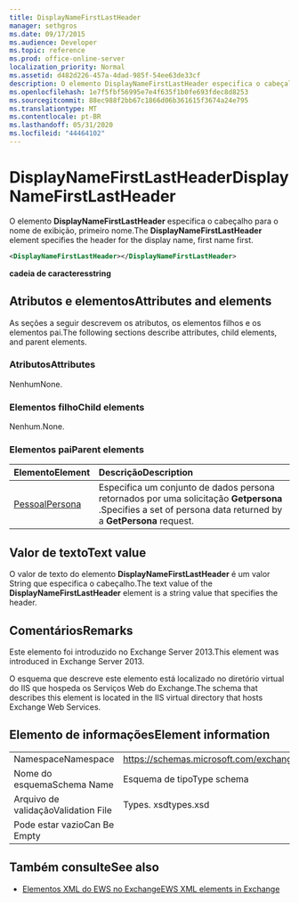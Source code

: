 ```yaml
---
title: DisplayNameFirstLastHeader
manager: sethgros
ms.date: 09/17/2015
ms.audience: Developer
ms.topic: reference
ms.prod: office-online-server
localization_priority: Normal
ms.assetid: d482d226-457a-4dad-985f-54ee63de33cf
description: O elemento DisplayNameFirstLastHeader especifica o cabeçalho para o nome de exibição, primeiro nome.
ms.openlocfilehash: 1e7f5fbf56995e7e4f635f1b0fe693fdec8d8253
ms.sourcegitcommit: 88ec988f2bb67c1866d06b361615f3674a24e795
ms.translationtype: MT
ms.contentlocale: pt-BR
ms.lasthandoff: 05/31/2020
ms.locfileid: "44464102"
---
```

# <a name="displaynamefirstlastheader"></a><span data-ttu-id="7f3b6-103">DisplayNameFirstLastHeader</span><span class="sxs-lookup"><span data-stu-id="7f3b6-103">DisplayNameFirstLastHeader</span></span>

<span data-ttu-id="7f3b6-104">O elemento **DisplayNameFirstLastHeader** especifica o cabeçalho para o nome de exibição, primeiro nome.</span><span class="sxs-lookup"><span data-stu-id="7f3b6-104">The **DisplayNameFirstLastHeader** element specifies the header for the display name, first name first.</span></span> 
  
```XML
<DisplayNameFirstLastHeader></DisplayNameFirstLastHeader>
```

 <span data-ttu-id="7f3b6-105">**cadeia de caracteres**</span><span class="sxs-lookup"><span data-stu-id="7f3b6-105">**string**</span></span>
## <a name="attributes-and-elements"></a><span data-ttu-id="7f3b6-106">Atributos e elementos</span><span class="sxs-lookup"><span data-stu-id="7f3b6-106">Attributes and elements</span></span>

<span data-ttu-id="7f3b6-107">As seções a seguir descrevem os atributos, os elementos filhos e os elementos pai.</span><span class="sxs-lookup"><span data-stu-id="7f3b6-107">The following sections describe attributes, child elements, and parent elements.</span></span>
  
### <a name="attributes"></a><span data-ttu-id="7f3b6-108">Atributos</span><span class="sxs-lookup"><span data-stu-id="7f3b6-108">Attributes</span></span>

<span data-ttu-id="7f3b6-109">Nenhum</span><span class="sxs-lookup"><span data-stu-id="7f3b6-109">None.</span></span>
  
### <a name="child-elements"></a><span data-ttu-id="7f3b6-110">Elementos filho</span><span class="sxs-lookup"><span data-stu-id="7f3b6-110">Child elements</span></span>

<span data-ttu-id="7f3b6-111">Nenhum.</span><span class="sxs-lookup"><span data-stu-id="7f3b6-111">None.</span></span>
  
### <a name="parent-elements"></a><span data-ttu-id="7f3b6-112">Elementos pai</span><span class="sxs-lookup"><span data-stu-id="7f3b6-112">Parent elements</span></span>

|<span data-ttu-id="7f3b6-113">**Elemento**</span><span class="sxs-lookup"><span data-stu-id="7f3b6-113">**Element**</span></span>|<span data-ttu-id="7f3b6-114">**Descrição**</span><span class="sxs-lookup"><span data-stu-id="7f3b6-114">**Description**</span></span>|
|:-----|:-----|
|[<span data-ttu-id="7f3b6-115">Pessoal</span><span class="sxs-lookup"><span data-stu-id="7f3b6-115">Persona</span></span>](persona.md) <br/> |<span data-ttu-id="7f3b6-116">Especifica um conjunto de dados persona retornados por uma solicitação **Getpersona** .</span><span class="sxs-lookup"><span data-stu-id="7f3b6-116">Specifies a set of persona data returned by a **GetPersona** request.</span></span>  <br/> |
   
## <a name="text-value"></a><span data-ttu-id="7f3b6-117">Valor de texto</span><span class="sxs-lookup"><span data-stu-id="7f3b6-117">Text value</span></span>

<span data-ttu-id="7f3b6-118">O valor de texto do elemento **DisplayNameFirstLastHeader** é um valor String que especifica o cabeçalho.</span><span class="sxs-lookup"><span data-stu-id="7f3b6-118">The text value of the **DisplayNameFirstLastHeader** element is a string value that specifies the header.</span></span> 
  
## <a name="remarks"></a><span data-ttu-id="7f3b6-119">Comentários</span><span class="sxs-lookup"><span data-stu-id="7f3b6-119">Remarks</span></span>

<span data-ttu-id="7f3b6-120">Este elemento foi introduzido no Exchange Server 2013.</span><span class="sxs-lookup"><span data-stu-id="7f3b6-120">This element was introduced in Exchange Server 2013.</span></span>
  
<span data-ttu-id="7f3b6-121">O esquema que descreve este elemento está localizado no diretório virtual do IIS que hospeda os Serviços Web do Exchange.</span><span class="sxs-lookup"><span data-stu-id="7f3b6-121">The schema that describes this element is located in the IIS virtual directory that hosts Exchange Web Services.</span></span>
  
## <a name="element-information"></a><span data-ttu-id="7f3b6-122">Elemento de informações</span><span class="sxs-lookup"><span data-stu-id="7f3b6-122">Element information</span></span>

|||
|:-----|:-----|
|<span data-ttu-id="7f3b6-123">Namespace</span><span class="sxs-lookup"><span data-stu-id="7f3b6-123">Namespace</span></span>  <br/> |https://schemas.microsoft.com/exchange/services/2006/types  <br/> |
|<span data-ttu-id="7f3b6-124">Nome do esquema</span><span class="sxs-lookup"><span data-stu-id="7f3b6-124">Schema Name</span></span>  <br/> |<span data-ttu-id="7f3b6-125">Esquema de tipo</span><span class="sxs-lookup"><span data-stu-id="7f3b6-125">Type schema</span></span>  <br/> |
|<span data-ttu-id="7f3b6-126">Arquivo de validação</span><span class="sxs-lookup"><span data-stu-id="7f3b6-126">Validation File</span></span>  <br/> |<span data-ttu-id="7f3b6-127">Types. xsd</span><span class="sxs-lookup"><span data-stu-id="7f3b6-127">types.xsd</span></span>  <br/> |
|<span data-ttu-id="7f3b6-128">Pode estar vazio</span><span class="sxs-lookup"><span data-stu-id="7f3b6-128">Can Be Empty</span></span>  <br/> ||
   
## <a name="see-also"></a><span data-ttu-id="7f3b6-129">Também consulte</span><span class="sxs-lookup"><span data-stu-id="7f3b6-129">See also</span></span>

- [<span data-ttu-id="7f3b6-130">Elementos XML do EWS no Exchange</span><span class="sxs-lookup"><span data-stu-id="7f3b6-130">EWS XML elements in Exchange</span></span>](ews-xml-elements-in-exchange.md)


